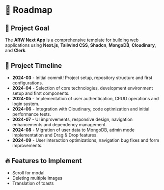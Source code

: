 # 🚀 Roadmap

## 📌 Project Goal  

The **ARW Next App** is a comprehensive template for building web applications using **Next.js**, **Tailwind CSS**, **Shadcn**, **MongoDB**, **Cloudinary**, and **Clerk**. 

## 📅 Project Timeline 
- **2024-03** - Initial commit! Project setup, repository structure and first configurations.
- **2024-04** - Selection of core technologies, development environment setup and first components.
- **2024-05** - Implementation of user authentication, CRUD operations and login system.
- **2024-06** - Integration with Cloudinary, code optimization and initial performance tests.
- **2024-07** - UI improvements, responsive design, navigation enhancements and dependency management.
- **2024-08** - Migration of user data to MongoDB, admin mode implementation and Drag & Drop features.
- **2024-09** - User interaction optimizations, navigation bug fixes and form improvements.

## 🔥 Features to Implement  
- Scroll for modal
- Deleting multiple images
- Translation of toasts